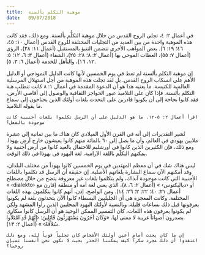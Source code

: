```yaml
---
title:  موهبة التكلم بألسنة
date:   09/07/2018
---
```


في أعمال ٢: ٤، تجلى الروح القدس من خلال موهبة التكلُّم بألسنة. ومع ذلك، فقد كانت هذه الموهبة واحدة من بين العديد من التجليات المختلفة للروح القدس (أعمال ١٠: ٤٥، ٤٦؛ ١٩: ٦). بعض المواهب الأخرى تتضمن التنبؤ بالمستقبل (أعمال ١١: ٢٨)، الرؤى (أعمال ٧: ٥٥)، العظات الموحى بها (أعمال ٢: ٨؛ ٢٨: ٢٥)، الشفاء (أعمال ٣: ٦، ١٢؛ ٥: ١٢، ١٦)، والتأهل للخدمة (أعمال ٦: ٣، ٥).

إن موهبة التكلم بألسنة لم تعط في يوم الخمسين لأنها كانت الدليل النموذجي أو الدليل الأهم على انسكاب الروح القدس. بل لقد تجلت هذه الموهبة من أجل استهلال المرسلية العالمية للكنيسة. ما يعنيه هذا هو أن الدعوة المقدمة في أعمال ١: ٨ كانت تتطلب هبة التكلم بألسنة. فإذا كان على التلاميذ عبور الحواجز الثقافية والوصول إلى أقاصي الأرض، فقد كانوا بحاجة إلى أن يكونوا قادرين على التحدث بلغات أولئك الذين يحتاجون إلى سماع ما يقوله التلاميذ.

`اقرأ أعمال ٢: ٥-١٢. ما هو الدليل على أن الرسل تكلموا بلغات أجنبية كانت موجودة بالفعل؟`

تُشير التقديرات إلى أنه في القرن الأول الميلادي كان هناك ما بين ثمانية إلى عشرة ملايين يهودي في العالم، وأن ما يصل إلى ٦٠ بالمائة منهم كانوا يعيشون خارج أرض يهوذا. ومع ذلك، فإن الكثيرين الذين كانوا في أورشليم للاحتفال بالعيد كانوا من أرض أجنبية ولا يمكنهم التكلّم باللغة الآرامية، لغة اليهود في يهوذا في ذلك الوقت.

ليس هناك شك في أن معظم المهتدين في يوم الخمسين كانوا يهوداً من مختلف البلدان، وقد أمكنهم الآن سماع البشارة بلغاتهم الأصلية. إن حقيقة أن الرسل قد تكلموا باللغات الأجنبية التي كانت موجودة آنذاك، ولم يتكلموا بلغات غير معروفة يتضح من خلال مصطلح « ‹dialekto› أو ‹دياليكتوس› » (أعمال ٢: ٦، ٨)، الذي يعني لغة أمة أو منطقة (قارن مع أعمال ٢١: ٤٠؛ ٢٢: ٢؛ ٢٦: ١٤). ومن الواضح، إذن، أنهم كانوا يتكلمون بهذه اللغات المختلفة. وكانت المعجزة هي أن الجليليين البسطاء كانوا الآن يتحدثون بلغة لم يكونوا يعرفونها قبل ذلك بساعات قليلة. وبالنسبة لأولئك اليهود المحليين الذين رأوا المشهد ولكن لم يكونوا يعرفون هذه اللغات، كان التفسير الممكن الوحيد هو أن الرسل كانوا سكارى يصدرون أصواتاً غريبة لا معنى لها. «وَكَانَ آخَرُونَ يَسْتَهْزِئُونَ قَائِلِينَ: ‹إِنَّهُمْ قَدِ امْتَلأُوا سُلاَفَةً› » (أعمال ٢: ١٣).

`إن ما كان يحدث أمام أعين أولئك الأشخاص كان تجلياً قوياً لله، ومع ذلك اعتقدوا أن ذلك مجرد سكر؟ كيف يمكننا الحذر بحيث لا نكون نحن أنفسنا عميان روحياً؟`